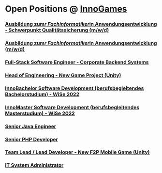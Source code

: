 # Open Positions @ [InnoGames](https://www.innogames.com/career/detail/job?s=github_jobs_repo)

### [Ausbildung zum*r Fachinformatiker*in Anwendungsentwicklung - Schwerpunkt Qualitätssicherung \(m/w/d\)](ausbildung-zum-r-fachinformatiker-in-anwendungsentwicklung-schwerpunkt-qualitätssicherung-m-w-d.md)
### [Ausbildung zum*r Fachinformatiker*in Anwendungsentwicklung \(m/w/d\)](ausbildung-zum-r-fachinformatiker-in-anwendungsentwicklung-m-w-d.md)
### [Full-Stack Software Engineer - Corporate Backend Systems](full-stack-software-engineer-corporate-backend-systems.md)
### [Head of Engineering - New Game Project \(Unity\)](head-of-engineering-new-game-project-unity.md)
### [InnoBachelor Software Development \(berufsbegleitendes Bachelorstudium\) - WiSe 2022](innobachelor-software-development-berufsbegleitendes-bachelorstudium-wise-2022.md)
### [InnoMaster Software Development \(berufsbegleitendes Masterstudium\) - WiSe 2022](innomaster-software-development-berufsbegleitendes-masterstudium-wise-2022.md)
### [Senior Java Engineer](senior-java-engineer.md)
### [Senior PHP Developer](senior-php-developer.md)
### [Team Lead / Lead Developer - New F2P Mobile Game \(Unity\)](team-lead-lead-developer-new-f2p-mobile-game-unity.md)
### [IT System Administrator](it-system-administrator.md)
